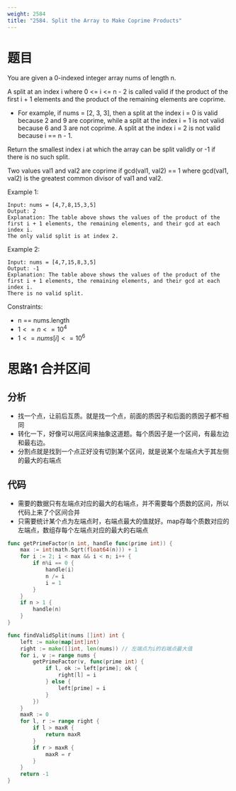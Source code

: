```yaml
---
weight: 2584
title: "2584. Split the Array to Make Coprime Products"
---
```


# 题目

You are given a 0-indexed integer array nums of length n.

A split at an index i where 0 <= i <= n - 2 is called valid if the product of the first i + 1 elements and the product of the remaining elements are coprime.

- For example, if nums = [2, 3, 3], then a split at the index i = 0 is valid because 2 and 9 are coprime, while a split at the index i = 1 is not valid because 6 and 3 are not coprime. A split at the index i = 2 is not valid because i == n - 1.

Return the smallest index i at which the array can be split validly or -1 if there is no such split.

Two values val1 and val2 are coprime if gcd(val1, val2) == 1 where gcd(val1, val2) is the greatest common divisor of val1 and val2.

Example 1:

```
Input: nums = [4,7,8,15,3,5]
Output: 2
Explanation: The table above shows the values of the product of the first i + 1 elements, the remaining elements, and their gcd at each index i.
The only valid split is at index 2.
```

Example 2:

```
Input: nums = [4,7,15,8,3,5]
Output: -1
Explanation: The table above shows the values of the product of the first i + 1 elements, the remaining elements, and their gcd at each index i.
There is no valid split.
```

Constraints:

- n == nums.length
- $1 <= n <= 10^4$
- $1 <= nums[i] <= 10^6$

# 思路1 合并区间

## 分析

- 找一个点，让前后互质。就是找一个点，前面的质因子和后面的质因子都不相同
- 转化一下，好像可以用区间来抽象这道题。每个质因子是一个区间，有最左边和最右边。
- 分割点就是找到一个点正好没有切到某个区间，就是说某个左端点大于其左侧的最大的右端点

## 代码

- 需要的数据只有左端点对应的最大的右端点，并不需要每个质数的区间，所以代码上来了个区间合并
- 只需要统计某个点为左端点时，右端点最大的值就好。map存每个质数对应的左端点，数组存每个左端点对应的最大的右端点

```go
func getPrimeFactor(n int, handle func(prime int)) {
	max := int(math.Sqrt(float64(n))) + 1
	for i := 2; i < max && i < n; i++ {
		if n%i == 0 {
			handle(i)
			n /= i
			i = 1
		}
	}
	if n > 1 {
		handle(n)
	}
}

func findValidSplit(nums []int) int {
	left := make(map[int]int)
	right := make([]int, len(nums)) // 左端点为i的右端点最大值
	for i, v := range nums {
		getPrimeFactor(v, func(prime int) {
			if l, ok := left[prime]; ok {
				right[l] = i
			} else {
				left[prime] = i
			}
		})
	}
	maxR := 0
	for l, r := range right {
		if l > maxR {
			return maxR
		}
		if r > maxR {
			maxR = r
		}
	}
	return -1
}
```
